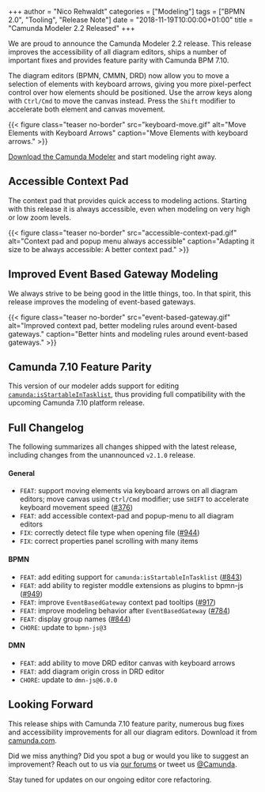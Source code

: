 +++
author = "Nico Rehwaldt"
categories = ["Modeling"]
tags = ["BPMN 2.0", "Tooling", "Release Note"]
date = "2018-11-19T10:00:00+01:00"
title = "Camunda Modeler 2.2  Released"
+++

We are proud to announce the Camunda Modeler 2.2 release. This release improves the accessibility of all diagram editors, ships a number of important fixes and provides feature parity with Camunda BPM 7.10.


<!--more-->

The diagram editors (BPMN, CMMN, DRD) now allow you to move a selection of elements with keyboard arrows, giving you more pixel-perfect control over how elements should be positioned. Use the arrow keys along with `Ctrl/Cmd` to move the canvas instead. Press the `Shift` modifier to accelerate both element and canvas movement.

{{< figure class="teaser no-border" src="keyboard-move.gif" alt="Move Elements with Keyboard Arrows" caption="Move Elements with keyboard arrows." >}}

[Download the Camunda Modeler](https://camunda.com/download/modeler/) and start modeling right away.


## Accessible Context Pad

The context pad that provides quick access to modeling actions. Starting with this release it is always accessible, even when modeling on very high or low zoom levels.

{{< figure class="teaser no-border" src="accessible-context-pad.gif" alt="Context pad and popup menu always accessible" caption="Adapting it size to be always accessible: A better context pad." >}}


## Improved Event Based Gateway Modeling

We always strive to be being good in the little things, too. In that spirit, this release improves the modeling of event-based gateways.

{{< figure class="teaser no-border" src="event-based-gateway.gif" alt="Improved context pad, better modeling rules around event-based gateways." caption="Better hints and modeling rules around event-based gateways." >}}


## Camunda 7.10 Feature Parity

This version of our modeler adds support for editing [`camunda:isStartableInTasklist`](https://docs.camunda.org/manual/latest/reference/bpmn20/custom-extensions/extension-attributes/#isstartableintasklist), thus providing full compatibility with the upcoming Camunda 7.10 platform release.


## Full Changelog

The following summarizes all changes shipped with the latest release, including changes from the unannounced `v2.1.0` release.

#### General

* `FEAT`: support moving elements via keyboard arrows on all diagram editors; move canvas using `Ctrl/Cmd` modifier; use `SHIFT` to accelerate keyboard movement speed ([#376](https://github.com/bpmn-io/bpmn-js/issues/376))
* `FEAT`: add accessible context-pad and popup-menu to all diagram editors
* `FIX`: correctly detect file type when opening file ([#944](https://github.com/camunda/camunda-modeler/issues/944))
* `FIX`: correct properties panel scrolling with many items

#### BPMN

* `FEAT`: add editing support for `camunda:isStartableInTasklist` ([#843](https://github.com/camunda/camunda-modeler/issues/843))
* `FEAT`: add ability to register moddle extensions as plugins to bpmn-js ([#949](https://github.com/camunda/camunda-modeler/pull/949))
* `FEAT`: improve `EventBasedGateway` context pad tooltips ([#917](https://github.com/camunda/camunda-modeler/issues/917))
* `FEAT`: improve modeling behavior after `EventBasedGateway` ([#784](https://github.com/camunda/camunda-modeler/issues/784))
* `FEAT`: display group names ([#844](https://github.com/bpmn-io/bpmn-js/issues/844))
* `CHORE`: update to `bpmn-js@3`

#### DMN

* `FEAT`: add ability to move DRD editor canvas with keyboard arrows
* `FEAT`: add diagram origin cross in DRD editor
* `CHORE`: update to `dmn-js@6.0.0`


## Looking Forward

This release ships with Camunda 7.10 feature parity, numerous bug fixes and accessibility improvements for all our diagram editors. Download it from [camunda.com](https://camunda.com/download/modeler/).

Did we miss anything? Did you spot a bug or would you like to suggest an improvement? Reach out to us via [our forums](https://forum.camunda.org/c/modeler) or tweet us [@Camunda](https://twitter.com/Camunda).

Stay tuned for updates on our ongoing editor core refactoring.